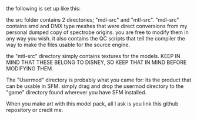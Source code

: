 the following is set up like this:

the src folder contains 2 directories; "mdl-src" and "mtl-src". "mdl-src" contains smd and DMX type meshes that were direct conversions from my personal dumped copy of spectrobe origins. you are free to modify them in any way you wish.
it also contains the QC scripts that tell the compiler the way to make the files usable for the source engine.

the "mtl-src" directory simply contains textures for the models. KEEP IN MIND THAT THESE BELONG TO DISNEY, SO KEEP THAT IN MIND BEFORE MODIFYING THEM.

The "Usermod" directory is probably what you came for: its the product that can be usable in SFM. simply drag and drop the usermod directory to the "game" directory found wherever you have SFM installed.

When you make art with this model pack, all I ask is you link this github repository or credit me.
